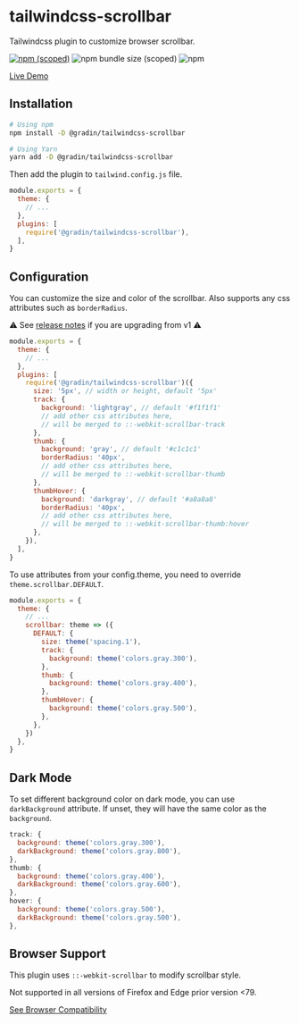 # tailwindcss-scrollbar

Tailwindcss plugin to customize browser scrollbar.

[![npm (scoped)](https://img.shields.io/npm/v/@gradin/tailwindcss-scrollbar)](https://www.npmjs.com/package/@gradin/tailwindcss-scrollbar)
![npm bundle size (scoped)](https://img.shields.io/bundlephobia/min/@gradin/tailwindcss-scrollbar)
![npm](https://img.shields.io/npm/dt/@gradin/tailwindcss-scrollbar)

[Live Demo](https://play.tailwindcss.com/2Mc2a5IbSY)

## Installation

```sh
# Using npm
npm install -D @gradin/tailwindcss-scrollbar

# Using Yarn
yarn add -D @gradin/tailwindcss-scrollbar
```

Then add the plugin to `tailwind.config.js` file.

```js
module.exports = {
  theme: {
    // ...
  },
  plugins: [
    require('@gradin/tailwindcss-scrollbar'),
  ],
}
```

## Configuration

You can customize the size and color of the scrollbar. Also supports any css attributes such as `borderRadius`.

⚠️ See [release notes](https://github.com/gradints/tailwindcss-scrollbar/releases/tag/2.0.2) if you are upgrading from v1 ⚠️

```js
module.exports = {
  theme: {
    // ...
  },
  plugins: [
    require('@gradin/tailwindcss-scrollbar')({
      size: '5px', // width or height, default '5px'
      track: {
        background: 'lightgray', // default '#f1f1f1'
        // add other css attributes here,
        // will be merged to ::-webkit-scrollbar-track
      },
      thumb: {
        background: 'gray', // default '#c1c1c1'
        borderRadius: '40px',
        // add other css attributes here,
        // will be merged to ::-webkit-scrollbar-thumb
      },
      thumbHover: {
        background: 'darkgray', // default '#a8a8a8'
        borderRadius: '40px',
        // add other css attributes here,
        // will be merged to ::-webkit-scrollbar-thumb:hover
      },
    }),
  ],
}
```

To use attributes from your config.theme, you need to override `theme.scrollbar.DEFAULT`.

```js
module.exports = {
  theme: {
    // ...
    scrollbar: theme => ({
      DEFAULT: {
        size: theme('spacing.1'),
        track: {
          background: theme('colors.gray.300'),
        },
        thumb: {
          background: theme('colors.gray.400'),
        },
        thumbHover: {
          background: theme('colors.gray.500'),
        },
      },
    })
  },
}
```

## Dark Mode

To set different background color on dark mode, you can use `darkBackground` attribute. If unset, they will have the same color as the `background`.

```js
track: {
  background: theme('colors.gray.300'),
  darkBackground: theme('colors.gray.800'),
},
thumb: {
  background: theme('colors.gray.400'),
  darkBackground: theme('colors.gray.600'),
},
hover: {
  background: theme('colors.gray.500'),
  darkBackground: theme('colors.gray.500'),
},
```

## Browser Support

This plugin uses `::-webkit-scrollbar` to modify scrollbar style.

Not supported in all versions of Firefox and Edge prior version <79.

[See Browser Compatibility](https://caniuse.com/?search=%3A%3A-webkit-scrollbar)